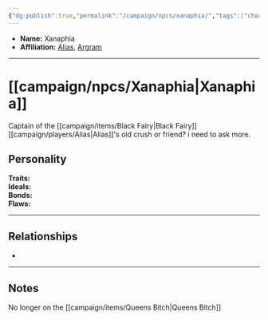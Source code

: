 ```yaml
---
{"dg-publish":true,"permalink":"/campaign/npcs/xanaphia/","tags":["character","npc"],"noteIcon":"","created":"2025-10-26T10:24:55.858-07:00","updated":"2025-10-27T16:39:15.779-07:00"}
---
```



<p><span><ul>
<li dir="auto"><strong>Name:</strong> Xanaphia</li>
<li dir="auto"><strong>Affiliation:</strong> <a data-tooltip-position="top" aria-label="campaign/players/Alias.md" data-href="campaign/players/Alias.md" href="campaign/players/Alias.md" class="internal-link" target="_blank" rel="noopener nofollow">Alias</a>, <a data-tooltip-position="top" aria-label="campaign/npcs/Argram.md" data-href="campaign/npcs/Argram.md" href="campaign/npcs/Argram.md" class="internal-link" target="_blank" rel="noopener nofollow">Argram</a></li>
</ul></span></p>

---

# [[campaign/npcs/Xanaphia\|Xanaphia]]
Captain of the [[campaign/items/Black Fairy\|Black Fairy]] [[campaign/players/Alias\|Alias]]'s old crush or friend? i need to ask more.
## Personality
**Traits:**  
**Ideals:**  
**Bonds:**  
**Flaws:**  

---

## Relationships
- 

---

## Notes
No longer on the [[campaign/items/Queens Bitch\|Queens Bitch]] 
